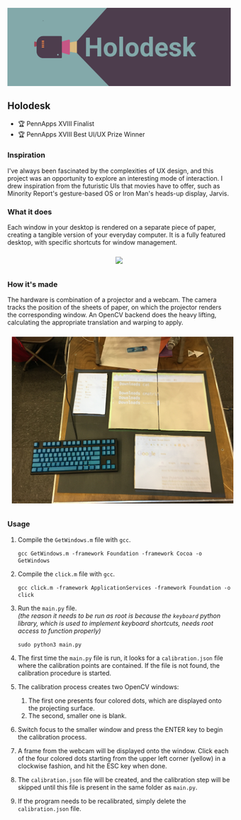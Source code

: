 ![](https://github.com/matteosandrin/Holodesk/raw/master/images/banner_small.png)

## Holodesk 

- 🏆 PennApps XVIII Finalist  
- 🏆 PennApps XVIII Best UI/UX Prize Winner

### Inspiration
  
I've always been fascinated by the complexities of UX design, and this project was an opportunity to explore an interesting mode of interaction. I drew inspiration from the futuristic UIs that movies have to offer, such as Minority Report's gesture-based OS or Iron Man's heads-up display, Jarvis.

	
### What it does

Each window in your desktop is rendered on a separate piece of paper, creating a tangible version of your everyday computer. It is a fully featured desktop, with specific shortcuts for window management.
<p align="center">
	<img width="500" src="https://github.com/matteosandrin/Holodesk/raw/master/images/holodesk.gif" style="padding: 10px">
<p>


### How it's made	

The hardware is combination of a projector and a webcam. The camera tracks the position of the sheets of paper, on which the projector renders the corresponding window. An OpenCV backend does the heavy lifting, calculating the appropriate translation and warping to apply.

<p align="center">
  <img width="500" src="https://github.com/matteosandrin/Holodesk/raw/master/images/IMG_8223.jpg" style="padding: 10px">
</p>


### Usage

1. Compile the `GetWindows.m` file with `gcc`.

	```
	gcc GetWindows.m -framework Foundation -framework Cocoa -o GetWindows
	```

2. Compile the `click.m` file with `gcc`.

	```
	gcc click.m -framework ApplicationServices -framework Foundation -o click
	```

3. Run the `main.py` file.  
*(the reason it needs to be run as root is because the `keyboard` python library, which is used to implement keyboard shortcuts, needs root access to function properly)*

	```
	sudo python3 main.py
	```

4. The first time the `main.py` file is run, it looks for a `calibration.json` file where the calibration points are contained. If the file is not found, the calibration procedure is started.
5. The calibration process creates two OpenCV windows:
	1. The first one presents four colored dots, which are displayed onto the projecting surface.
	2. The second, smaller one is blank.
6. Switch focus to the smaller window and press the ENTER key to begin the calibration process.
7. A frame from the webcam will be displayed onto the window. Click each of the four colored dots starting from the upper left corner (yellow) in a clockwise fashion, and hit the ESC key when done. 
8. The `calibration.json` file will be created, and the calibration step will be skipped until this file is present in the same folder as `main.py`.
9. If the program needs to be recalibrated, simply delete the `calibration.json` file.


